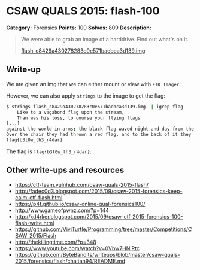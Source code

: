 # CSAW QUALS 2015: flash-100

**Category:** Forensics
**Points:** 100
**Solves:** 809
**Description:**

> We were able to grab an image of a harddrive. Find out what's on it.
>
> [flash_c8429a430278283c0e571baebca3d139.img](https://drive.google.com/file/d/0B_zt1fDAjfM_ZHJkSjdTYThPdmc/view?usp=sharing)

## Write-up

We are given an img that we can either mount or view with `FTK Imager`.

However, we can also apply `strings` to the image to get the flag:

```bash
$ strings flash_c8429a430278283c0e571baebca3d139.img  | igrep flag
    Like to a vagabond flag upon the stream,
    Than was his loss, to course your flying flags
[...]
against the world in arms; the black flag waved night and day from the
Over the chair they had thrown a red flag, and to the back of it they
flag{b3l0w_th3_r4dar}
```

The flag is `flag{b3l0w_th3_r4dar}`.

## Other write-ups and resources

* <https://ctf-team.vulnhub.com/csaw-quals-2015-flash/>
* <http://fadec0d3.blogspot.com/2015/09/csaw-2015-forensics-keep-calm-ctf-flash.html>
* <https://p4f.github.io/csaw-online-qual-forensics100/>
* <http://www.gameofpwnz.com/?p=144>
* <http://xd4rker.blogspot.com/2015/09/csaw-ctf-2015-forensics-100-flash-write.html>
* <https://github.com/ViviTurtle/Programming/tree/master/Competitions/CSAW_2015/Flash>
* <http://thekillingtime.com/?p=348>
* <https://www.youtube.com/watch?v=0Vbw7HNlRtc>
* <https://github.com/ByteBandits/writeups/blob/master/csaw-quals-2015/forensics/flash/chaitan94/README.md>
